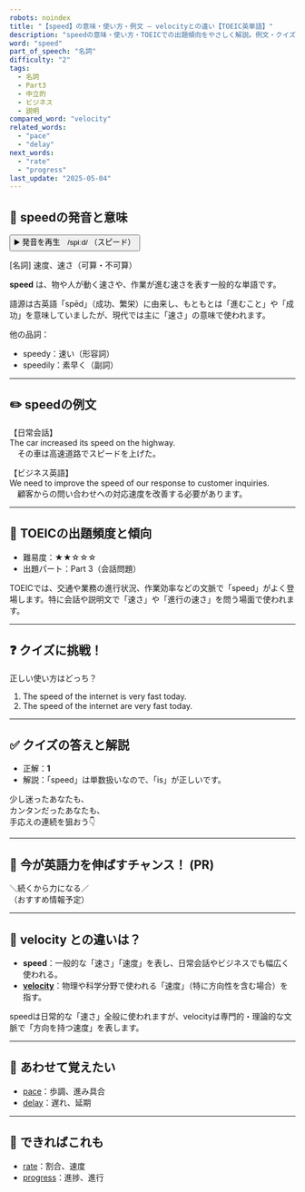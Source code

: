 ```yaml
---
robots: noindex
title: "【speed】の意味・使い方・例文 ― velocityとの違い【TOEIC英単語】"
description: "speedの意味・使い方・TOEICでの出題傾向をやさしく解説。例文・クイズ付きでvelocityとの違いもわかりやすく学べます。"
word: "speed"
part_of_speech: "名詞"
difficulty: "2"
tags:
  - 名詞
  - Part3
  - 中立的
  - ビジネス
  - 説明
compared_word: "velocity"
related_words:
  - "pace"
  - "delay"
next_words:
  - "rate"
  - "progress"
last_update: "2025-05-04"
---
```


## 🔰 speedの発音と意味

<button class="play-audio" onclick="playTTS('speed')">
  <span class="play-audio-main">
    ▶️ 発音を再生　/spiːd/
  </span>
  <span class="play-audio-sub">
    （スピード）
  </span>
</button>

[名詞] 速度、速さ（可算・不可算）

**speed** は、物や人が動く速さや、作業が進む速さを表す一般的な単語です。

語源は古英語「spēd」（成功、繁栄）に由来し、もともとは「進むこと」や「成功」を意味していましたが、現代では主に「速さ」の意味で使われます。

他の品詞：  
- speedy：速い（形容詞）
- speedily：素早く（副詞）

---

## ✏️ speedの例文

【日常会話】  
The car increased its speed on the highway.  
　その車は高速道路でスピードを上げた。

【ビジネス英語】  
We need to improve the speed of our response to customer inquiries.  
　顧客からの問い合わせへの対応速度を改善する必要があります。

---

## 🎯 TOEICの出題頻度と傾向

- 難易度：★★☆☆☆
- 出題パート：Part 3（会話問題）

TOEICでは、交通や業務の進行状況、作業効率などの文脈で「speed」がよく登場します。特に会話や説明文で「速さ」や「進行の速さ」を問う場面で使われます。

---

## ❓ クイズに挑戦！

正しい使い方はどっち？

1. The speed of the internet is very fast today.  
2. The speed of the internet are very fast today.

---

## ✅ クイズの答えと解説

- 正解：**1**
- 解説：「speed」は単数扱いなので、「is」が正しいです。

少し迷ったあなたも、  
カンタンだったあなたも、  
手応えの連続を狙おう👇️

---

## 🚀 今が英語力を伸ばすチャンス！ (PR)

<div class="info-center">
＼続くから力になる／<br>  
（おすすめ情報予定）
</div>

---

## 🤔  velocity との違いは？

- **speed**：一般的な「速さ」「速度」を表し、日常会話やビジネスでも幅広く使われる。
- **[velocity](/word/velocity)**：物理や科学分野で使われる「速度」（特に方向性を含む場合）を指す。

speedは日常的な「速さ」全般に使われますが、velocityは専門的・理論的な文脈で「方向を持つ速度」を表します。

---

## 🧩 あわせて覚えたい

- [pace](/word/pace)：歩調、進み具合
- [delay](/word/delay)：遅れ、延期

---

## 📖 できればこれも

- [rate](/word/rate)：割合、速度
- [progress](/word/progress)：進捗、進行

<!-- cvid: aid35_bid33 -->
